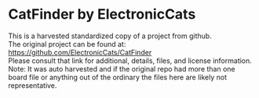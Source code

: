
# CatFinder by ElectronicCats  
This is a harvested standardized copy of a project from github.  
The original project can be found at:  
https://github.com/ElectronicCats/CatFinder  
Please consult that link for additional, details, files, and license information.  
Note: It was auto harvested and if the original repo had more than one board file or anything out of the ordinary the files here are likely not representative.  
    